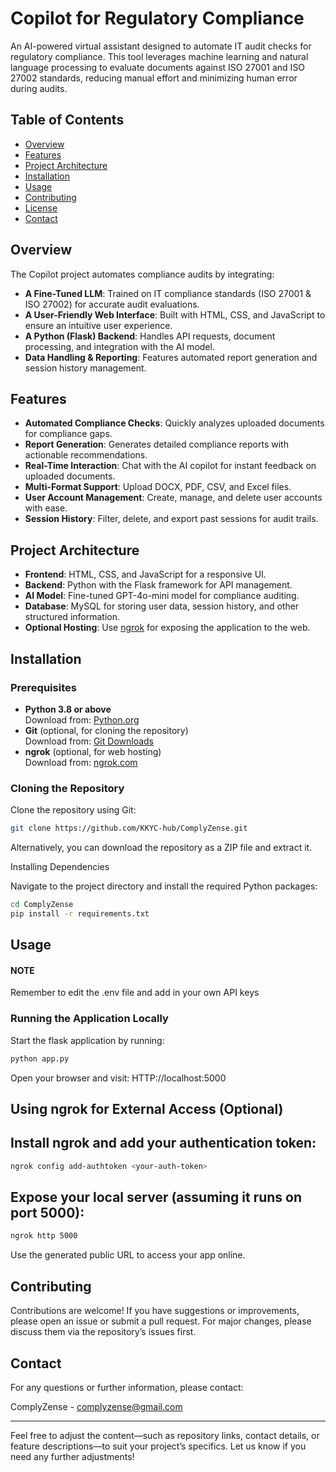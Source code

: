 # Copilot for Regulatory Compliance

An AI-powered virtual assistant designed to automate IT audit checks for regulatory compliance. This tool leverages machine learning and natural language processing to evaluate documents against ISO 27001 and ISO 27002 standards, reducing manual effort and minimizing human error during audits.

## Table of Contents

- [Overview](#overview)
- [Features](#features)
- [Project Architecture](#project-architecture)
- [Installation](#installation)
- [Usage](#usage)
- [Contributing](#contributing)
- [License](#license)
- [Contact](#contact)

## Overview

The Copilot project automates compliance audits by integrating:
- **A Fine-Tuned LLM**: Trained on IT compliance standards (ISO 27001 & ISO 27002) for accurate audit evaluations.
- **A User-Friendly Web Interface**: Built with HTML, CSS, and JavaScript to ensure an intuitive user experience.
- **A Python (Flask) Backend**: Handles API requests, document processing, and integration with the AI model.
- **Data Handling & Reporting**: Features automated report generation and session history management.

## Features

- **Automated Compliance Checks**: Quickly analyzes uploaded documents for compliance gaps.
- **Report Generation**: Generates detailed compliance reports with actionable recommendations.
- **Real-Time Interaction**: Chat with the AI copilot for instant feedback on uploaded documents.
- **Multi-Format Support**: Upload DOCX, PDF, CSV, and Excel files.
- **User Account Management**: Create, manage, and delete user accounts with ease.
- **Session History**: Filter, delete, and export past sessions for audit trails.

## Project Architecture

- **Frontend**: HTML, CSS, and JavaScript for a responsive UI.
- **Backend**: Python with the Flask framework for API management.
- **AI Model**: Fine-tuned GPT-4o-mini model for compliance auditing.
- **Database**: MySQL for storing user data, session history, and other structured information.
- **Optional Hosting**: Use [ngrok](https://ngrok.com/) for exposing the application to the web.

## Installation

### Prerequisites

- **Python 3.8 or above**  
  Download from: [Python.org](https://www.python.org/downloads/)
- **Git** (optional, for cloning the repository)  
  Download from: [Git Downloads](https://git-scm.com/downloads)
- **ngrok** (optional, for web hosting)  
  Download from: [ngrok.com](https://ngrok.com/)

### Cloning the Repository

Clone the repository using Git:

```bash
git clone https://github.com/KKYC-hub/ComplyZense.git
```
Alternatively, you can download the repository as a ZIP file and extract it.

Installing Dependencies

Navigate to the project directory and install the required Python packages:

```bash
cd ComplyZense
pip install -r requirements.txt
```

## Usage

#### NOTE ####
Remember to edit the .env file and add in your own API keys

### Running the Application Locally
Start the flask application by running:
```bash
python app.py
```
Open your browser and visit: HTTP://localhost:5000

## Using ngrok for External Access (Optional)

## Install ngrok and add your authentication token:

```bash
ngrok config add-authtoken <your-auth-token>
```
## Expose your local server (assuming it runs on port 5000):

```bash
ngrok http 5000
```
Use the generated public URL to access your app online.

## Contributing

Contributions are welcome! If you have suggestions or improvements, please open an issue or submit a pull request. For major changes, please discuss them via the repository’s issues first.

## Contact

For any questions or further information, please contact:

ComplyZense - complyzense@gmail.com


---

Feel free to adjust the content—such as repository links, contact details, or feature descriptions—to suit your project’s specifics. Let us know if you need any further adjustments!

